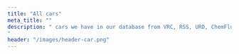 ```yaml
---
title: "All cars"
meta_title: ""
description: " cars we have in our database from VRC, RSS, URD, ChemFlummi and other creators
"
header: "/images/header-car.png"
---
```

